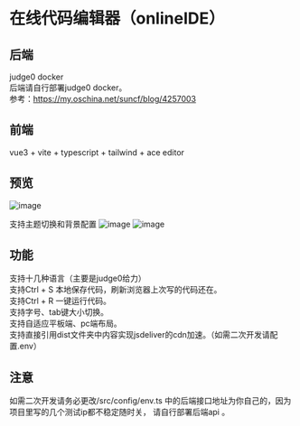 # 在线代码编辑器（onlineIDE）  
## 后端
judge0 docker  
后端请自行部署judge0 docker。  
参考：https://my.oschina.net/suncf/blog/4257003
## 前端
vue3 + vite + typescript + tailwind + ace editor  
## 预览
![image](https://user-images.githubusercontent.com/35400185/148081461-53c0f5bf-171d-48bb-b958-1cbc708ad44d.png)

支持主题切换和背景配置
![image](https://user-images.githubusercontent.com/35400185/148083734-ff050501-3d21-4f4e-b951-a16a3deb8cd4.png)
![image](https://user-images.githubusercontent.com/35400185/148082641-b3bf5dbc-620e-4657-aa99-19541e1cc250.png)

## 功能
支持十几种语言（主要是judge0给力）  
支持Ctrl + S 本地保存代码，刷新浏览器上次写的代码还在。  
支持Ctrl + R 一键运行代码。  
支持字号、tab键大小切换。  
支持自适应平板端、pc端布局。  
支持直接引用dist文件夹中内容实现jsdeliver的cdn加速。（如需二次开发请配置.env）
## 注意
如需二次开发请务必更改/src/config/env.ts 中的后端接口地址为你自己的，因为项目里写的几个测试ip都不稳定随时关， 请自行部署后端api 。
